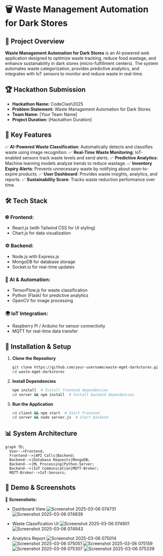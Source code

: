 # 🗑️ Waste Management Automation for Dark Stores

## 🚀 Project Overview
**Waste Management Automation for Dark Stores** is an AI-powered web application designed to optimize waste tracking, reduce food wastage, and enhance sustainability in dark stores (micro-fulfillment centers). The system automates waste categorization, provides predictive analytics, and integrates with IoT sensors to monitor and reduce waste in real-time.

## 🏆 Hackathon Submission
- **Hackathon Name:** CodeClash2025
- **Problem Statement:** Waste Management Automation for Dark Stores
- **Team Name:** [Your Team Name]
- **Project Duration:** [Hackathon Duration]

## 🎯 Key Features
✅ **AI-Powered Waste Classification**: Automatically detects and classifies waste using image recognition.
✅ **Real-Time Waste Monitoring**: IoT-enabled sensors track waste levels and send alerts.
✅ **Predictive Analytics**: Machine learning models analyze trends to reduce wastage.
✅ **Inventory Expiry Alerts**: Prevents unnecessary waste by notifying about soon-to-expire products.
✅ **User Dashboard**: Provides waste insights, analytics, and reports.
✅ **Sustainability Score**: Tracks waste reduction performance over time.

## 🛠️ Tech Stack
### 🌐 Frontend:
- React.js (with Tailwind CSS for UI styling)
- Chart.js for data visualization

### ⚙️ Backend:
- Node.js with Express.js
- MongoDB for database storage
- Socket.io for real-time updates

### 🤖 AI & Automation:
- TensorFlow.js for waste classification
- Python (Flask) for predictive analytics
- OpenCV for image processing

### 🌍 IoT Integration:
- Raspberry Pi / Arduino for sensor connectivity
- MQTT for real-time data transfer

## 🔧 Installation & Setup
1. **Clone the Repository**
   ```sh
   git clone https://github.com/your-username/waste-mgmt-darkstores.git
   cd waste-mgmt-darkstores
   ```
2. **Install Dependencies**
   ```sh
   npm install  # Install frontend dependencies
   cd server && npm install  # Install backend dependencies
   ```
3. **Run the Application**
   ```sh
   cd client && npm start  # Start frontend
   cd server && node server.js  # Start backend
   ```

## 📊 System Architecture
```mermaid
graph TD;
  User-->Frontend;
  Frontend-->|API Calls|Backend;
  Backend-->|Database Requests|MongoDB;
  Backend-->|ML Processing|Python-Server;
  Backend-->|IoT Communication|MQTT-Broker;
  MQTT-Broker-->IoT-Sensors;
```

## 🎥 Demo & Screenshots
📌 **Screenshots:**
- Dashboard View
![Screenshot 2025-03-06 074731](https://github.com/user-attachments/assets/b2e8f028-fe9f-4604-bef2-6116a4161eba)
![Screenshot 2025-03-06 074839](https://github.com/user-attachments/assets/8595700f-90cd-42a7-bede-1b8e49989037)

- Waste Classification UI
![Screenshot 2025-03-06 074901](https://github.com/user-attachments/assets/85c23e65-6878-40c4-8183-b1ad6ec750f3)
![Screenshot 2025-03-06 074943](https://github.com/user-attachments/assets/70e2e2b0-0397-41a5-af45-350ca1be3064)

- Analytics Report
![Screenshot 2025-03-06 075014](https://github.com/user-attachments/assets/cdeb3475-4041-4f80-bc0f-c485eb921614)
![Screenshot 2025-03-06 075051](https://github.com/user-attachments/assets/23d38e66-cba7-4e65-a799-e7ed5e26a28c)
![Screenshot 2025-03-06 075159](https://github.com/user-attachments/assets/f641b3f0-e114-4b1d-99e5-384d8dc630a3)
![Screenshot 2025-03-06 075307](https://github.com/user-attachments/assets/a90ca17d-184e-4f83-b1b2-0bb96d836ebe)
![Screenshot 2025-03-06 075339](https://github.com/user-attachments/assets/7dafa898-1d4d-4ada-b5c7-883b86aa2e29)
